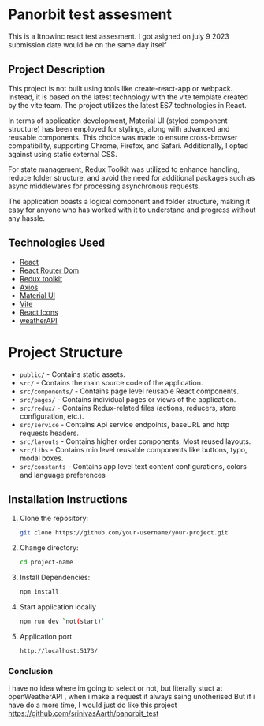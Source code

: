 # Panorbit test assesment

This is a Itnowinc react test assesment. I got asigned on july 9 2023 submission date would be on the same day itself

## Project Description

This project is not built using tools like create-react-app or webpack. Instead, it is based on the latest technology with the vite template created by the vite team. The project utilizes the latest ES7 technologies in React.

In terms of application development, Material UI (styled component structure) has been employed for stylings, along with advanced and reusable components. This choice was made to ensure cross-browser compatibility, supporting Chrome, Firefox, and Safari. Additionally, I opted against using static external CSS.

For state management, Redux Toolkit was utilized to enhance handling, reduce folder structure, and avoid the need for additional packages such as async middlewares for processing asynchronous requests.

The application boasts a logical component and folder structure, making it easy for anyone who has worked with it to understand and progress without any hassle.

## Technologies Used

- [React](https://reactjs.org/)
- [React Router Dom](https://reactrouter.com/)
- [Redux toolkit](https://redux-toolkit.js.org/)
- [Axios](https://axios-http.com/)
- [Material UI](https://mui.com/)
- [Vite](https://vitejs.dev/)
- [React Icons](https://react-icons.github.io/react-icons/)
- [weatherAPI](https://open-meteo.com/)

# Project Structure

- `public/` - Contains static assets.
- `src/` - Contains the main source code of the application.
- `src/components/` - Contains page level reusable React components.
- `src/pages/` - Contains individual pages or views of the application.
- `src/redux/` - Contains Redux-related files (actions, reducers, store configuration, etc.).
- `src/service` - Contains Api service endpoints, baseURL and http requests headers.
- `src/layouts` - Contains higher order components, Most reused layouts.
- `src/libs` - Contains min level reusable components like buttons, typo, modal boxes.
- `src/constants` - Contains app level text content configurations, colors and language preferences

## Installation Instructions

1. Clone the repository:

   ```bash
   git clone https://github.com/your-username/your-project.git
   ```

2. Change directory:
   ```bash
   cd project-name
   ```
3. Install Dependencies:
   ```bash
   npm install
   ```
4. Start application locally
   ```bash
   npm run dev `not(start)`
   ```
5. Application port
   ```bash
   http://localhost:5173/
   ```

### Conclusion

I have no idea where im going to select or not, but literally stuct at openWeatherAPI , when i make a request it always saing unotherised
But if i have do a more time, I would just do like this project https://github.com/srinivasAarth/panorbit_test
